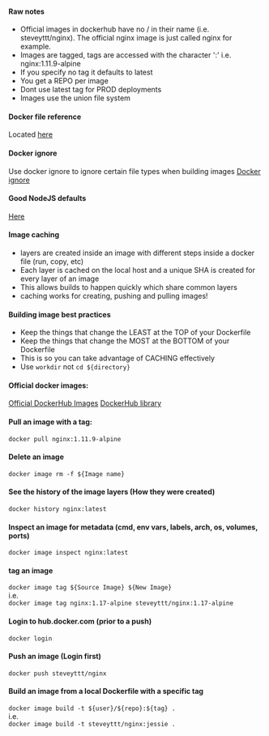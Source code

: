 #### Raw notes
* Official images in dockerhub have no / in their name (i.e. steveyttt/nginx). The official nginx image is just called nginx for example.
* Images are tagged, tags are accessed with the character ':' i.e. nginx:1.11.9-alpine
* If you specify no tag it defaults to latest
* You get a REPO per image
* Dont use latest tag for PROD deployments
* Images use the union file system

#### Docker file reference
Located [here](https://docs.docker.com/engine/reference/builder/)

#### Docker ignore  
Use docker ignore to ignore certain file types when building images
[Docker ignore](https://docs.docker.com/engine/reference/builder/#dockerignore-file)
#### Good NodeJS defaults
[Here](https://github.com/BretFisher/node-docker-good-defaults)

#### Image caching
* layers are created inside an image with different steps inside a docker file (run, copy, etc)
* Each layer is cached on the local host and a unique SHA is created for every layer of an image
* This allows builds to happen quickly which share common layers
* caching works for creating, pushing and pulling images!

#### Building image best practices
* Keep the things that change the LEAST at the TOP of your Dockerfile
* Keep the things that change the MOST at the BOTTOM of your Dockerfile
* This is so you can take advantage of CACHING effectively
* Use ```workdir``` not ```cd ${directory}```

#### Official docker images:
[Official DockerHub Images](https://github.com/docker-library/official-images/tree/master/library)
[DockerHub library](https://github.com/docker-library)

#### Pull an image with a tag:
```docker pull nginx:1.11.9-alpine```

#### Delete an image
```docker image rm -f ${Image name}```

#### See the history of the image layers (How they were created)
```docker history nginx:latest```

#### Inspect an image for metadata (cmd, env vars, labels, arch, os, volumes, ports)
```docker image inspect nginx:latest```

#### tag an image
```docker image tag ${Source Image} ${New Image}```   
i.e.  
```docker image tag nginx:1.17-alpine steveyttt/nginx:1.17-alpine```

#### Login to hub.docker.com (prior to a push)
```docker login```

#### Push an image (Login first)
```docker push steveyttt/nginx```

#### Build an image from a local Dockerfile with a specific tag
```docker image build -t ${user}/${repo}:${tag} .```  
i.e.  
```docker image build -t steveyttt/nginx:jessie .```
